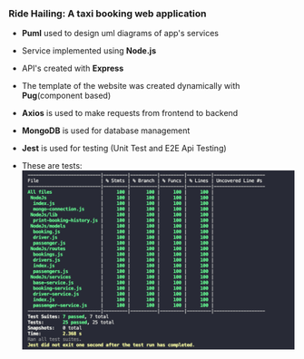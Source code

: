 ### Ride Hailing: A taxi booking web application

- **Puml** used to design uml diagrams of app's services
- Service implemented using **Node.js**
- API's created with **Express** 
- The template of the website was created dynamically with **Pug**(component based)
- **Axios** is used to make requests from frontend to backend
- **MongoDB** is used for database management
- **Jest** is used for testing (Unit Test and E2E Api Testing)

- These are tests:
![tests](test-preview.png)
